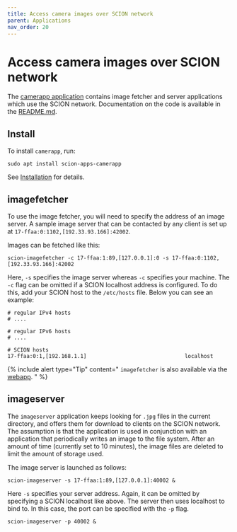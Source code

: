 ```yaml
---
title: Access camera images over SCION network
parent: Applications
nav_order: 20
---
```


# Access camera images over SCION network

The [camerapp application](https://github.com/netsec-ethz/scion-apps/) contains image fetcher and
server applications which use the SCION network. Documentation on the code is available in the
[README.md](https://github.com/netsec-ethz/scion-apps/blob/master/camerapp/README.md).

## Install

To install `camerapp`, run:
```shell
sudo apt install scion-apps-camerapp
```
See [Installation](../install/pkg.html#applications) for details.

## imagefetcher

To use the image fetcher, you will need to specify the address of an image server. A sample image server that can be contacted by any client is set up at `17-ffaa:0:1102,[192.33.93.166]:42002`.

Images can be fetched like this:
```
scion-imagefetcher -c 17-ffaa:1:89,[127.0.0.1]:0 -s 17-ffaa:0:1102,[192.33.93.166]:42002
```

Here, `-s` specifies the image server whereas `-c` specifies your machine.
The `-c` flag can be omitted if a SCION localhost address is configured. To do this, add your
SCION host to the `/etc/hosts` file. Below you can see an example:

```
# regular IPv4 hosts
# ....

# regular IPv6 hosts
# ....

# SCION hosts
17-ffaa:0:1,[192.168.1.1]                               localhost
```

{% include alert type="Tip" content="
`imagefetcher` is also available via the [webapp](../apps/as_visualization/webapp_apps.html).
" %}

## imageserver

The `imageserver` application keeps looking for `.jpg` files in the current directory, and offers them for download to clients on the SCION network. The assumption is that the application is used in conjunction with an application that periodically writes an image to the file system. After an amount of time (currently set to 10 minutes), the image files are deleted to limit the amount of storage used.

The image server is launched as follows:

```
scion-imageserver -s 17-ffaa:1:89,[127.0.0.1]:40002 &
```
Here `-s` specifies your server address. Again, it can be omitted by specifying a SCION localhost like above. The server then
uses localhost to bind to. In this case, the port can be specified with the `-p` flag.

```
scion-imageserver -p 40002 &
```
